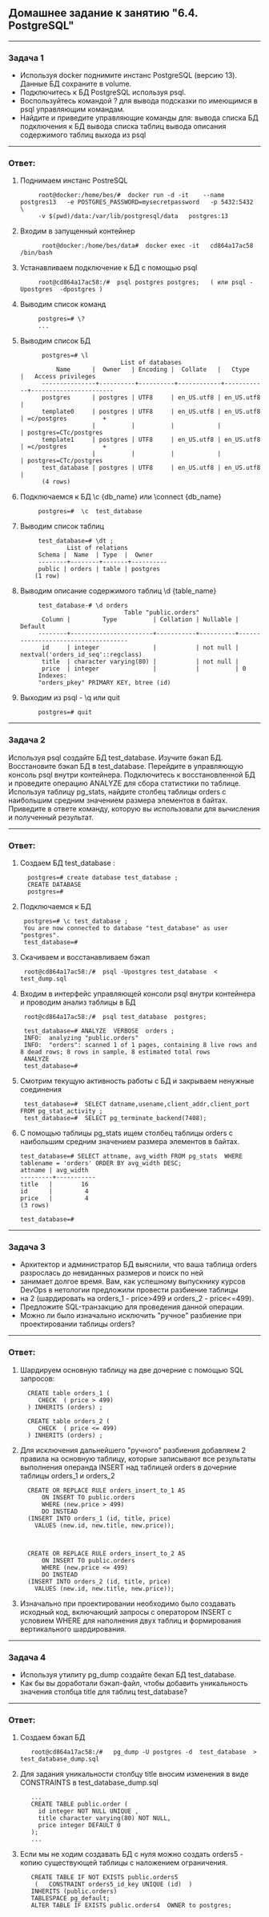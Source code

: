 ## Домашнее задание к занятию "6.4. PostgreSQL"

---
### Задача 1

- Используя docker поднимите инстанс PostgreSQL (версию 13). Данные БД сохраните в volume.
- Подключитесь к БД PostgreSQL используя psql.
- Воспользуйтесь командой \? для вывода подсказки по имеющимся в psql управляющим командам.
- Найдите и приведите управляющие команды для:
    вывода списка БД
    подключения к БД
    вывода списка таблиц
    вывода описания содержимого таблиц
    выхода из psql

---
### Ответ:

1) Поднимаем инстанс PostreSQL         

            root@docker:/home/bes/#  docker run -d -it    --name postgres13   -e POSTGRES_PASSWORD=mysecretpassword   -p 5432:5432  \ 
            -v $(pwd)/data:/var/lib/postgresql/data   postgres:13 

2) Входим в запущенный контейнер

             root@docker:/home/bes/data#  docker exec -it   cd864a17ac58  /bin/bash

3) Устанавливаем подключение к БД с помощью psql 

            root@cd864a17ac58:/#  psql postgres postgres;   ( или psql -Upostgres  -dpostgres )

4) Выводим список команд  
                        
            postgres=# \?
            ...
          
5) Выводим список БД

             postgres=# \l
                                   List of databases
                 Name      |  Owner   | Encoding |  Collate   |   Ctype    |   Access privileges
             ---------------+----------+----------+------------+------------+-----------------------
             postgres      | postgres | UTF8     | en_US.utf8 | en_US.utf8 |
             template0     | postgres | UTF8     | en_US.utf8 | en_US.utf8 | =c/postgres          +
                           |          |          |            |            | postgres=CTc/postgres
             template1     | postgres | UTF8     | en_US.utf8 | en_US.utf8 | =c/postgres          +
                           |          |          |            |            | postgres=CTc/postgres
             test_database | postgres | UTF8     | en_US.utf8 | en_US.utf8 |
             (4 rows)


6) Подключаемся к БД                    \c  {db_name}   или \connect {db_name}

            postgres=#  \с  test_database

7) Выводим список таблиц 

            test_database=# \dt ;
                    List of relations
            Schema |  Name  | Type  |  Owner
            --------+--------+-------+----------
            public | orders | table | postgres
           (1 row)
   
8) Выводим описание содержимого таблиц   \d  {table_name}
       
            test_database-# \d orders
                                    Table "public.orders"
             Column |         Type          | Collation | Nullable |              Default
            --------+-----------------------+-----------+----------+------------------------------------
             id     | integer               |           | not null | nextval('orders_id_seq'::regclass)
             title  | character varying(80) |           | not null |
             price  | integer               |           |          | 0
            Indexes:
            "orders_pkey" PRIMARY KEY, btree (id)

       

9) Выходим  из psql   -  \q или  quit 

            postgres=# quit


---
### Задача 2
Используя psql создайте БД test_database.
Изучите бэкап БД.
Восстановите бэкап БД в test_database.
Перейдите в управляющую консоль psql внутри контейнера.
Подключитесь к восстановленной БД и проведите операцию ANALYZE для сбора статистики по таблице.
Используя таблицу pg_stats, найдите столбец таблицы orders с наибольшим средним значением размера элементов в байтах.
Приведите в ответе команду, которую вы использовали для вычисления и полученный результат.


---
### Ответ:

1) Создаем  БД test_database :
            
         postgres=# create database test_database ;
         CREATE DATABASE
         postgres=#

2) Подключаемся к БД

        postgres=# \c test_database ;
        You are now connected to database "test_database" as user "postgres".
        test_database=#

3) Скачиваем и восстанавливаем бэкап

        root@cd864a17ac58:/#  psql -Upostgres test_database  < test_dump.sql

4) Входим в интерфейс  управляющей консоли psql  внутри контейнера и проводим анализ таблицы в БД

        root@cd864a17ac58:/#  psql test_database  postgres; 

        test_database=# ANALYZE  VERBOSE  orders ;
        INFO:  analyzing "public.orders"
        INFO:  "orders": scanned 1 of 1 pages, containing 8 live rows and 8 dead rows; 8 rows in sample, 8 estimated total rows
        ANALYZE
        test_database=#

5) Смотрим текущую активность работы с БД  и закрываем  ненужные соединения 
   
        test_database=#  SELECT datname,usename,client_addr,client_port FROM pg_stat_activity ;
        test_database=#  SELECT pg_terminate_backend(7408);


6) C помощью таблицы pg_stats ищем столбец таблицы orders с наибольшим средним значением размера элементов в байтах. 
 
       test_database=# SELECT attname, avg_width FROM pg_stats  WHERE tablename = 'orders' ORDER BY avg_width DESC;
       attname | avg_width
       ---------+-----------
       title   |        16
       id      |         4
       price   |         4
       (3 rows)
      
       test_database=#


---
### Задача 3
- Архитектор и администратор БД выяснили, что ваша таблица orders разрослась до невиданных размеров и поиск по ней 
- занимает долгое время. Вам, как успешному выпускнику курсов DevOps в нетологии предложили провести разбиение таблицы 
- на 2 (шардировать на orders_1 - price>499 и orders_2 - price<=499).
- Предложите SQL-транзакцию для проведения данной операции.
- Можно ли было изначально исключить "ручное" разбиение при проектировании таблицы orders?

---
### Ответ:

1) Шардируем основную таблицу на две дочерние c помощью SQL запросов:

         CREATE table orders_1 (
            CHECK  ( price > 499)
         ) INHERITS (orders) ;

         CREATE table orders_2 (
            CHECK  ( price <= 499)
         ) INHERITS (orders) ;

2) Для исключения дальнейшего "ручного" разбиения добавляем 2 правила на основную таблицу, 
  которые записывают все результаты выполнения операнда INSERT над таблицей orders  в дочерние таблицы orders_1  и orders_2  


         CREATE OR REPLACE RULE orders_insert_to_1 AS
             ON INSERT TO public.orders
             WHERE (new.price > 499)
             DO INSTEAD
         (INSERT INTO orders_1 (id, title, price)
           VALUES (new.id, new.title, new.price));
         
         
         
         CREATE OR REPLACE RULE orders_insert_to_2 AS
             ON INSERT TO public.orders
             WHERE (new.price <= 499)
             DO INSTEAD
         (INSERT INTO orders_2 (id, title, price)
           VALUES (new.id, new.title, new.price));

  3) Изначально при проектировании необходимо было создавать исходный код,
     включающий запросы c  оператором INSERT  c условием WHERE для наполнения двух таблиц 
     и формирования вертикального шардирования. 

---
### Задача 4

- Используя утилиту pg_dump создайте бекап БД test_database.
- Как бы вы доработали бэкап-файл, чтобы добавить уникальность значения столбца title для таблиц test_database?

  
---
### Ответ: 

1) Создаем бэкап БД
            
          root@cd864a17ac58:/#   pg_dump -U postgres -d  test_database  > test_database_dump.sql

2) Для задания уникальности столбцу title вносим изменения в виде CONSTRAINTS в test_database_dump.sql

          ...
          CREATE TABLE public.order (
            id integer NOT NULL UNIQUE ,
            title character varying(80) NOT NULL,
            price integer DEFAULT 0
          );
          ...

3) Если мы не ходим создавать БД  с нуля можно создать orders5 - копию существующей таблицы с наложением ограничения.

          CREATE TABLE IF NOT EXISTS public.orders5
           (   CONSTRAINT orders5_id_key UNIQUE (id)  )
          INHERITS (public.orders)
          TABLESPACE pg_default;
          ALTER TABLE IF EXISTS public.orders4  OWNER to postgres;

